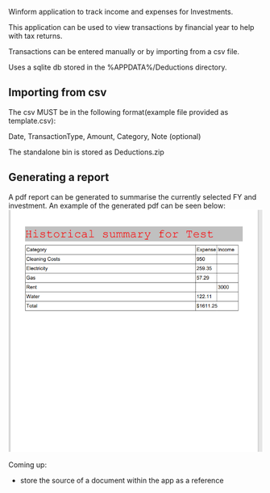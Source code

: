 Winform application to track income and expenses for Investments.

This application can be used to view transactions by financial year to help with tax returns.

Transactions can be entered manually or by importing from a csv file.

Uses a sqlite db stored in the %APPDATA%/Deductions directory.

## Importing from csv

The csv MUST be in the following format(example file provided as template.csv):

Date, TransactionType, Amount, Category, Note (optional)


The standalone bin is stored as Deductions.zip

## Generating a report

A pdf report can be generated to summarise the currently selected FY and investment.
An example of the generated pdf can be seen below:
![example_pdf](Deductions/resources/examplepdf.png)


Coming up:
- store the source of a document within the app as a reference

